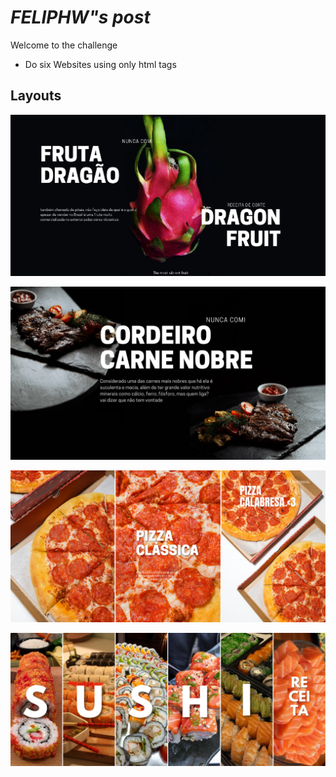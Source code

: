 # ***FELIPHW"s post***

Welcome to the challenge
- Do six Websites using only html tags

## Layouts

![Dragon Fruit](https://github.com/Feliphw/FoodTrap/blob/gh-pages/DragonFruit/pitaia.png)

![Lamb meat](https://github.com/Feliphw/FoodTrap/blob/gh-pages/Lamb%20meat/cordeiro.png)

![Pizza](https://github.com/Feliphw/FoodTrap/blob/gh-pages/Pizza/Layout%20view%20pizza.png)

![Sushi](https://github.com/Feliphw/FoodTrap/blob/gh-pages/Sushi/Sushi%20Layout.png)
